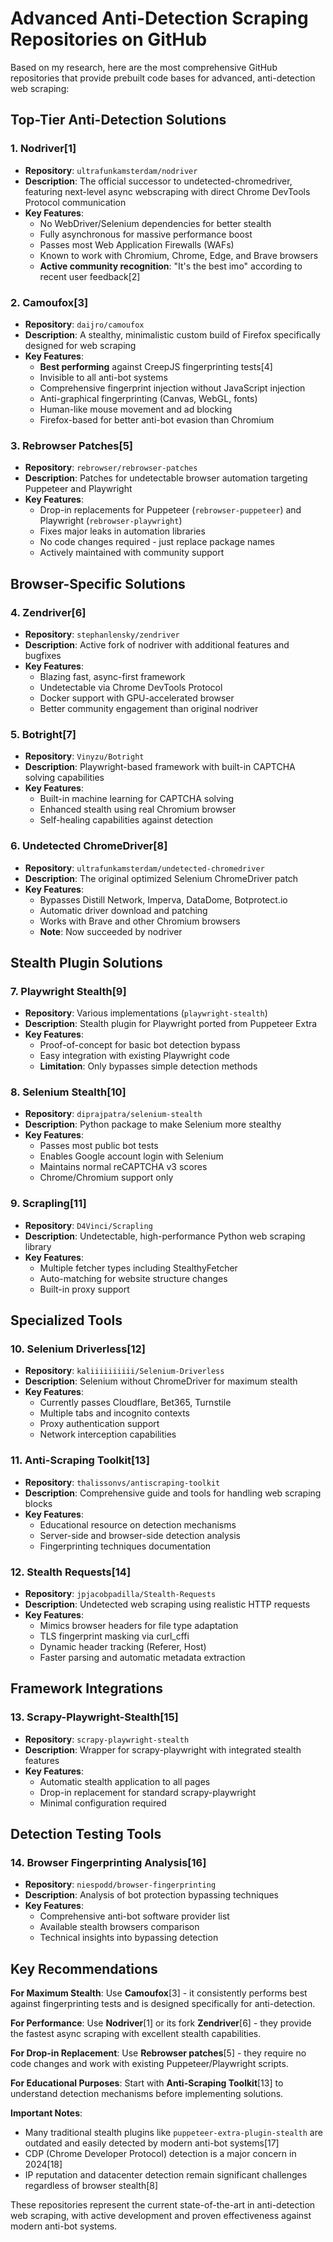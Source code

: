 # Advanced Anti-Detection Scraping Repositories on GitHub

Based on my research, here are the most comprehensive GitHub repositories that provide prebuilt code bases for advanced, anti-detection web scraping:

## **Top-Tier Anti-Detection Solutions**

### **1. Nodriver**[1]
- **Repository**: `ultrafunkamsterdam/nodriver`
- **Description**: The official successor to undetected-chromedriver, featuring next-level async webscraping with direct Chrome DevTools Protocol communication
- **Key Features**:
  - No WebDriver/Selenium dependencies for better stealth
  - Fully asynchronous for massive performance boost
  - Passes most Web Application Firewalls (WAFs)
  - Known to work with Chromium, Chrome, Edge, and Brave browsers
  - **Active community recognition**: "It's the best imo" according to recent user feedback[2]

### **2. Camoufox**[3]
- **Repository**: `daijro/camoufox`
- **Description**: A stealthy, minimalistic custom build of Firefox specifically designed for web scraping
- **Key Features**:
  - **Best performing** against CreepJS fingerprinting tests[4]
  - Invisible to all anti-bot systems
  - Comprehensive fingerprint injection without JavaScript injection
  - Anti-graphical fingerprinting (Canvas, WebGL, fonts)
  - Human-like mouse movement and ad blocking
  - Firefox-based for better anti-bot evasion than Chromium

### **3. Rebrowser Patches**[5]
- **Repository**: `rebrowser/rebrowser-patches`
- **Description**: Patches for undetectable browser automation targeting Puppeteer and Playwright
- **Key Features**:
  - Drop-in replacements for Puppeteer (`rebrowser-puppeteer`) and Playwright (`rebrowser-playwright`)
  - Fixes major leaks in automation libraries
  - No code changes required - just replace package names
  - Actively maintained with community support

## **Browser-Specific Solutions**

### **4. Zendriver**[6]
- **Repository**: `stephanlensky/zendriver`
- **Description**: Active fork of nodriver with additional features and bugfixes
- **Key Features**:
  - Blazing fast, async-first framework
  - Undetectable via Chrome DevTools Protocol
  - Docker support with GPU-accelerated browser
  - Better community engagement than original nodriver

### **5. Botright**[7]
- **Repository**: `Vinyzu/Botright`
- **Description**: Playwright-based framework with built-in CAPTCHA solving capabilities
- **Key Features**:
  - Built-in machine learning for CAPTCHA solving
  - Enhanced stealth using real Chromium browser
  - Self-healing capabilities against detection

### **6. Undetected ChromeDriver**[8]
- **Repository**: `ultrafunkamsterdam/undetected-chromedriver`
- **Description**: The original optimized Selenium ChromeDriver patch
- **Key Features**:
  - Bypasses Distill Network, Imperva, DataDome, Botprotect.io
  - Automatic driver download and patching
  - Works with Brave and other Chromium browsers
  - **Note**: Now succeeded by nodriver

## **Stealth Plugin Solutions**

### **7. Playwright Stealth**[9]
- **Repository**: Various implementations (`playwright-stealth`)
- **Description**: Stealth plugin for Playwright ported from Puppeteer Extra
- **Key Features**:
  - Proof-of-concept for basic bot detection bypass
  - Easy integration with existing Playwright code
  - **Limitation**: Only bypasses simple detection methods

### **8. Selenium Stealth**[10]
- **Repository**: `diprajpatra/selenium-stealth`
- **Description**: Python package to make Selenium more stealthy
- **Key Features**:
  - Passes most public bot tests
  - Enables Google account login with Selenium
  - Maintains normal reCAPTCHA v3 scores
  - Chrome/Chromium support only

### **9. Scrapling**[11]
- **Repository**: `D4Vinci/Scrapling`
- **Description**: Undetectable, high-performance Python web scraping library
- **Key Features**:
  - Multiple fetcher types including StealthyFetcher
  - Auto-matching for website structure changes
  - Built-in proxy support

## **Specialized Tools**

### **10. Selenium Driverless**[12]
- **Repository**: `kaliiiiiiiiii/Selenium-Driverless`
- **Description**: Selenium without ChromeDriver for maximum stealth
- **Key Features**:
  - Currently passes Cloudflare, Bet365, Turnstile
  - Multiple tabs and incognito contexts
  - Proxy authentication support
  - Network interception capabilities

### **11. Anti-Scraping Toolkit**[13]
- **Repository**: `thalissonvs/antiscraping-toolkit`
- **Description**: Comprehensive guide and tools for handling web scraping blocks
- **Key Features**:
  - Educational resource on detection mechanisms
  - Server-side and browser-side detection analysis
  - Fingerprinting techniques documentation

### **12. Stealth Requests**[14]
- **Repository**: `jpjacobpadilla/Stealth-Requests`
- **Description**: Undetected web scraping using realistic HTTP requests
- **Key Features**:
  - Mimics browser headers for file type adaptation
  - TLS fingerprint masking via curl_cffi
  - Dynamic header tracking (Referer, Host)
  - Faster parsing and automatic metadata extraction

## **Framework Integrations**

### **13. Scrapy-Playwright-Stealth**[15]
- **Repository**: `scrapy-playwright-stealth`
- **Description**: Wrapper for scrapy-playwright with integrated stealth features
- **Key Features**:
  - Automatic stealth application to all pages
  - Drop-in replacement for standard scrapy-playwright
  - Minimal configuration required

## **Detection Testing Tools**

### **14. Browser Fingerprinting Analysis**[16]
- **Repository**: `niespodd/browser-fingerprinting`
- **Description**: Analysis of bot protection bypassing techniques
- **Key Features**:
  - Comprehensive anti-bot software provider list
  - Available stealth browsers comparison
  - Technical insights into bypassing detection

## **Key Recommendations**

**For Maximum Stealth**: Use **Camoufox**[3] - it consistently performs best against fingerprinting tests and is designed specifically for anti-detection.

**For Performance**: Use **Nodriver**[1] or its fork **Zendriver**[6] - they provide the fastest async scraping with excellent stealth capabilities.

**For Drop-in Replacement**: Use **Rebrowser patches**[5] - they require no code changes and work with existing Puppeteer/Playwright scripts.

**For Educational Purposes**: Start with **Anti-Scraping Toolkit**[13] to understand detection mechanisms before implementing solutions.

**Important Notes**:
- Many traditional stealth plugins like `puppeteer-extra-plugin-stealth` are outdated and easily detected by modern anti-bot systems[17]
- CDP (Chrome Developer Protocol) detection is a major concern in 2024[18]
- IP reputation and datacenter detection remain significant challenges regardless of browser stealth[8]

These repositories represent the current state-of-the-art in anti-detection web scraping, with active development and proven effectiveness against modern anti-bot systems.
